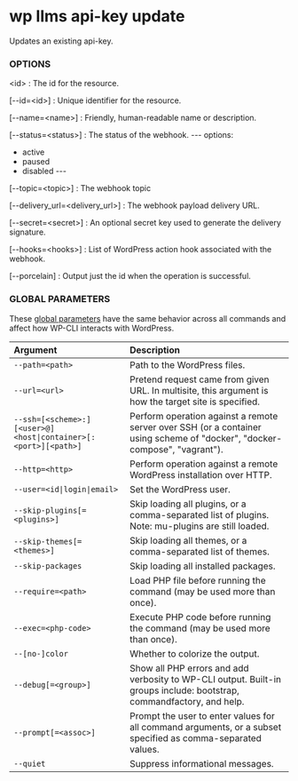 # wp llms api-key update

Updates an existing api-key.

### OPTIONS

&lt;id&gt;
: The id for the resource.

[\--id=&lt;id&gt;]
: Unique identifier for the resource.

[\--name=&lt;name&gt;]
: Friendly, human-readable name or description.

[\--status=&lt;status&gt;]
: The status of the webhook.
\---
options:
  - active
  - paused
  - disabled
\---

[\--topic=&lt;topic&gt;]
: The webhook topic

[\--delivery_url=&lt;delivery_url&gt;]
: The webhook payload delivery URL.

[\--secret=&lt;secret&gt;]
: An optional secret key used to generate the delivery signature.

[\--hooks=&lt;hooks&gt;]
: List of WordPress action hook associated with the webhook.

[\--porcelain]
: Output just the id when the operation is successful.

### GLOBAL PARAMETERS

These [global parameters](https://make.wordpress.org/cli/handbook/config/) have the same behavior across all commands and affect how WP-CLI interacts with WordPress.

| **Argument**    | **Description**              |
|:----------------|:-----------------------------|
| `--path=<path>` | Path to the WordPress files. |
| `--url=<url>` | Pretend request came from given URL. In multisite, this argument is how the target site is specified. |
| `--ssh=[<scheme>:][<user>@]<host\|container>[:<port>][<path>]` | Perform operation against a remote server over SSH (or a container using scheme of "docker", "docker-compose", "vagrant"). |
| `--http=<http>` | Perform operation against a remote WordPress installation over HTTP. |
| `--user=<id\|login\|email>` | Set the WordPress user. |
| `--skip-plugins[=<plugins>]` | Skip loading all plugins, or a comma-separated list of plugins. Note: mu-plugins are still loaded. |
| `--skip-themes[=<themes>]` | Skip loading all themes, or a comma-separated list of themes. |
| `--skip-packages` | Skip loading all installed packages. |
| `--require=<path>` | Load PHP file before running the command (may be used more than once). |
| `--exec=<php-code>` | Execute PHP code before running the command (may be used more than once). |
| `--[no-]color` | Whether to colorize the output. |
| `--debug[=<group>]` | Show all PHP errors and add verbosity to WP-CLI output. Built-in groups include: bootstrap, commandfactory, and help. |
| `--prompt[=<assoc>]` | Prompt the user to enter values for all command arguments, or a subset specified as comma-separated values. |
| `--quiet` | Suppress informational messages. |
